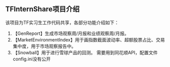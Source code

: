 ## TFInternShare项目介绍

该项目为TF实习生工作代码共享，各部分功能介绍如下：

1. 【GenReport】生成市场观察周/月报和业绩观察周/月报。
2. 【MarketEnvironmentIndex】用于画指数截面波动率、超额股票占比、交易集中度，用于市场观察报告中。
3. 【Snowball】用于进行雪球产品的回测。
需要用到同花顺API，配置文件config.ini没有公开

